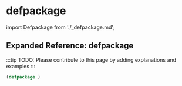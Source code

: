# defpackage

import Defpackage from './_defpackage.md';

<Defpackage />

## Expanded Reference: defpackage

:::tip
TODO: Please contribute to this page by adding explanations and examples
:::

```lisp
(defpackage )
```
